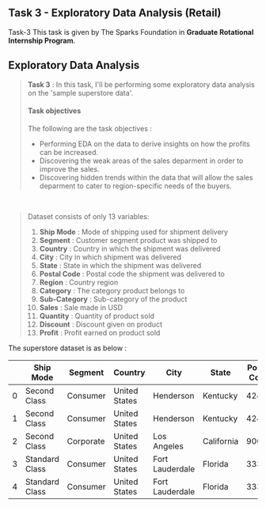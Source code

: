 ## Task 3 - Exploratory Data Analysis (Retail)</h1>

<p>Task-3 This task is given by The Sparks Foundation in <b>Graduate Rotational Internship Program</b>.</p>

<h2>Exploratory Data Analysis</h2>

<blockquote>
<b>Task 3</b> : In this task, I'll be performing some exploratory data analysis on the 'sample superstore data'.

<h4>Task objectives</h4>The following are the task objectives :
<ul>
<li>Performing EDA on the data to derive insights on how the profits can be increased.</li>
<li>Discovering the weak areas of the sales deparment in order to improve the sales.</li>
<li>Discovering hidden trends within the data that will allow the sales deparment to cater to region-specific needs of the buyers.</li>
</ul></blockquote><br>

<blockquote>Dataset consists of only 13 variables:
            <ol>
                <li><b>Ship Mode</b> : Mode of shipping used for shipment delivery</li>	
                <li><b>Segment</b> : Customer segment product was shipped to</li>	
                <li><b>Country</b> : Country in which the shipment was delivered</li>	
                <li><b>City</b> : City in which shipment was delivered</li>	
                <li><b>State</b> : State in which the shipment was delivered</li>	
                <li><b>Postal Code</b> : Postal code the shipment was delivered to</li> 	
                <li><b>Region</b> : Country region</li>	
                <li><b>Category</b> : The category product belongs to</li>	
                <li><b>Sub-Category</b> : Sub-category of the product</li>	
                <li><b>Sales</b> : Sale made in USD</li>	
                <li><b>Quantity</b> : Quantity of product sold</li>	
                <li><b>Discount</b> : Discount given on product</li>	
                <li><b>Profit</b> : Profit earned on product sold</li>
            </ol>
</blockquote>

The superstore dataset is as below :


| |      Ship Mode |   Segment |       Country |            City |      State | Postal Code |	Region |	    Category | Sub-Category |    Sales | Quantity | Discount |    Profit |
|-| -------------- | --------- | ------------- | --------------- | ---------- | ----------- | -------- | --------------- | ------------ | -------- | --------------- | -------- | ----------|
|0|   Second Class |  Consumer | United States |       Henderson |   Kentucky |       42420 |	 South |	   Furniture |    Bookcases | 261.9600 |	            2 |     0.00 |   41.9136 |
|1|   Second Class |  Consumer | United States |       Henderson |   Kentucky |	      42420 |	 South |	   Furniture |       Chairs | 731.9400 |	            3 |     0.00 |  219.5820 |
|2|   Second Class | Corporate | United States |     Los Angeles | California |	      90036 |	  West | Office Supplies |       Labels |  14.6200 |	            2 |     0.00 |    6.8714 |
|3| Standard Class |  Consumer | United States | Fort Lauderdale |    Florida |	      33311 |	 South |	   Furniture |       Tables | 957.5775 |	            5 |     0.45 | -383.0310 |
|4| Standard Class |  Consumer | United States | Fort Lauderdale |    Florida |	      33311 |	 South | Office Supplies |      Storage |  22.3680 |	            2 |     0.20 |    2.5164 |
